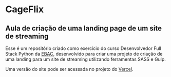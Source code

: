 # CageFlix

## Aula de criação de uma landing page de um site de streaming

Esse é um repositório criado como exercício do curso Desenvolvedor Full Stack Python da [EBAC](https://ebaconline.com.br/new/full-stack-python), desenvolvido para criar uma projeto de criação de uma landing para um site de streaming utilizando ferramentas SASS e Gulp.

Uma versão do site pode ser acessada no projeto do [Vercel]().
